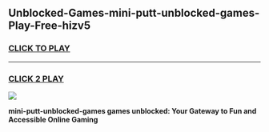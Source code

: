 
## Unblocked-Games-mini-putt-unblocked-games-Play-Free-hizv5
<h3>
<a href="https://premium76.site?title=mini-putt-unblocked-games&ref=21A">CLICK TO PLAY</a></h3>
<hr>

<h3>
<a href="https://premium76.site?title=mini-putt-unblocked-games&ref=21A">CLICK 2 PLAY</a>
  
</h3>

<a href="https://premium76.site?title=mini-putt-unblocked-games&ref=21A"><img src="https://clearcache.store/games.png"></a>


**mini-putt-unblocked-games games unblocked: Your Gateway to Fun and Accessible Online Gaming**
